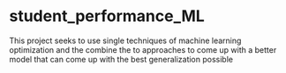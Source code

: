 # student_performance_ML
This project seeks to use single techniques of machine learning optimization and the combine the to approaches to come up with a better model that can come up with the best generalization possible 
